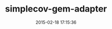 ---
layout: post
title:  "simplecov-gem-adapter"
repo:   "michaeledgar/simplecov-gem-adapter"
date:   2015-02-18 17:15:36
gemurl: http://github.com/michaeledgar/simplecov-gem-adapter
---